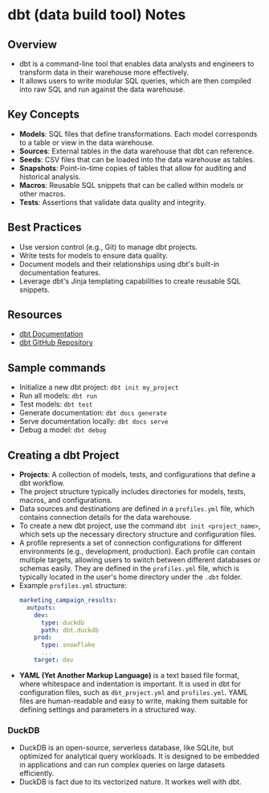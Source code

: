 # dbt (data build tool) Notes

## Overview
- dbt is a command-line tool that enables data analysts and engineers to transform data in their warehouse more effectively.
- It allows users to write modular SQL queries, which are then compiled into raw SQL and run against the data warehouse.

## Key Concepts
- **Models**: SQL files that define transformations. Each model corresponds to a table or view in the data warehouse.
- **Sources**: External tables in the data warehouse that dbt can reference.
- **Seeds**: CSV files that can be loaded into the data warehouse as tables.
- **Snapshots**: Point-in-time copies of tables that allow for auditing and historical analysis.
- **Macros**: Reusable SQL snippets that can be called within models or other macros.
- **Tests**: Assertions that validate data quality and integrity.

## Best Practices
- Use version control (e.g., Git) to manage dbt projects.
- Write tests for models to ensure data quality.
- Document models and their relationships using dbt's built-in documentation features.
- Leverage dbt's Jinja templating capabilities to create reusable SQL snippets.

## Resources
- [dbt Documentation](https://docs.getdbt.com/docs/introduction)
- [dbt GitHub Repository](https://github.com/dbt-labs/dbt)

## Sample commands
- Initialize a new dbt project:
    ```dbt init my_project```
- Run all models:
    ```dbt run```
- Test models:
    ```dbt test```
- Generate documentation:
    ```dbt docs generate```
- Serve documentation locally:
    ```dbt docs serve```    
- Debug a model:
    ```dbt debug```

## Creating a dbt Project

- **Projects**: A collection of models, tests, and configurations that define a dbt workflow.
- The project structure typically includes directories for models, tests, macros, and configurations.
- Data sources and destinations are defined in a `profiles.yml` file, which contains connection details for the data warehouse.
- To create a new dbt project, use the command `dbt init <project_name>`, which sets up the necessary directory structure and configuration files.
- A profile represents a set of connection configurations for different environments (e.g., development, production). Each profile can contain multiple targets, allowing users to switch between different databases or schemas easily. They are defined in the `profiles.yml` file, which is typically located in the user's home directory under the `.dbt` folder.
- Example `profiles.yml` structure:
    ```yaml
    marketing_campaign_results:
      outputs:
        dev:
          type: duckdb
          path: dbt.duckdb
        prod:
          type: snowflake
          ...
        target: dev

- **YAML (Yet Another Markup Language)** is a text based file format, where whitespace and indentation is important. It is used in dbt for configuration files, such as `dbt_project.yml` and `profiles.yml`. YAML files are human-readable and easy to write, making them suitable for defining settings and parameters in a structured way.

### DuckDB
- DuckDB is an open-source, serverless database, like SQLite, but optimized for analytical query workloads. It is designed to be embedded in applications and can run complex queries on large datasets efficiently.
- DuckDB is fact due to its vectorized nature. It workes well with dbt.